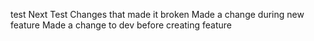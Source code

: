 test
Next Test
Changes that made it broken
Made a change during new feature
Made a change to dev before creating feature